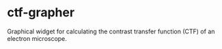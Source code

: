 # ctf-grapher
Graphical widget for calculating the contrast transfer function (CTF) of an electron microscope.
